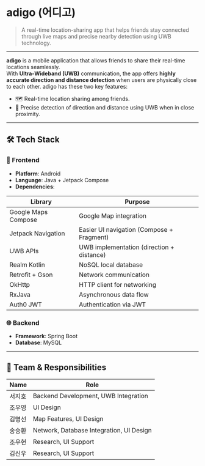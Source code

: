 # adigo (어디고)

> A real-time location-sharing app that helps friends stay connected through live maps and precise nearby detection using UWB technology.

---

**adigo** is a mobile application that allows friends to share their real-time locations seamlessly.  
With **Ultra-Wideband (UWB)** communication, the app offers **highly accurate direction and distance detection** when users are physically close to each other.
adigo has these two key features:

- 🗺️ Real-time location sharing among friends.
- 📍 Precise detection of direction and distance using UWB when in close proximity.

---

## 🛠️ Tech Stack

### 📱 Frontend
- **Platform**: Android
- **Language**: Java + Jetpack Compose
- **Dependencies**: 

| Library                      | Purpose                            |
|-----------------------------|------------------------------------|
| Google Maps Compose          | Google Map integration             |
| Jetpack Navigation           | Easier UI navigation (Compose + Fragment) |
| UWB APIs                     | UWB implementation (direction + distance) |
| Realm Kotlin                 | NoSQL local database               |
| Retrofit + Gson              | Network communication              |
| OkHttp                       | HTTP client for networking         |
| RxJava                       | Asynchronous data flow             |
| Auth0 JWT                    | Authentication via JWT             |

### 🌐 Backend
- **Framework**: Spring Boot
- **Database**: MySQL

---

## 👥 Team & Responsibilities

| Name | Role                                     |
|------|------------------------------------------|
| 서지호 | Backend Development, UWB Integration     |
| 조우영 | UI Design                                |
| 김명선 | Map Features, UI Design                  |
| 송승환 | Network, Database Integration, UI Design |
| 조우현 | Research, UI Support                     |
| 김신우 | Research, UI Support                     |


